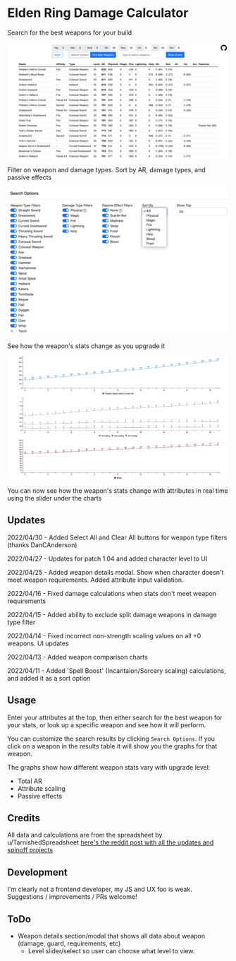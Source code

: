 # Elden Ring Damage Calculator

Search for the best weapons for your build

<img src="img/search-results.png" alt="Search Results" title="Search Results" style="width:700px; height:auto;">

Filter on weapon and damage types. Sort by AR, damage types, and passive effects

<img src="img/search-options.png" alt="Search Options" title="Search Options" style="width:700px; height:auto;">

See how the weapon's stats change as you upgrade it

<img src="img/weapon-charts.png" alt="Weapon Charts" title="Weapon Charts" style="width:700px; height:auto;">

You can now see how the weapon's stats change with attributes in real time using the slider under the charts

## Updates

2022/04/30 - Added Select All and Clear All buttons for weapon type filters (thanks DanCAnderson)

2022/04/27 - Updates for patch 1.04 and added character level to UI

2022/04/25 - Added weapon details modal. Show when character doesn't meet weapon requirements. Added attribute input validation. 

2022/04/16 - Fixed damage calculations when stats don't meet weapon requirements

2022/04/15 - Added ability to exclude split damage weapons in damage type filter

2022/04/14 - Fixed incorrect non-strength scaling values on all +0 weapons. UI updates

2022/04/13 - Added weapon comparison charts

2022/04/11 - Added 'Spell Boost' (Incantaion/Sorcery scaling) calculations, and added it as a sort option

## Usage

Enter your attributes at the top, then either search for the best weapon for your stats, or look up a specific weapon and see how it will perform.

You can customize the search results by clicking `Search Options`. If you click on a weapon in the results table it will show you the graphs for that weapon.

The graphs show how different weapon stats vary with upgrade level:
- Total AR
- Attribute scaling
- Passive effects

## Credits

All data and calculations are from the spreadsheet by u/TarnishedSpreadsheet [here's the reddit post with all the updates and spinoff projects](https://www.reddit.com/r/Eldenring/comments/tbco46/elden_ring_weapon_calculator/)

## Development

I'm clearly not a frontend developer, my JS and UX foo is weak. Suggestions / improvements / PRs welcome!

## ToDo
- Weapon details section/modal that shows all data about weapon (damage, guard, requirements, etc)
    - Level slider/select so user can choose what level to view.
